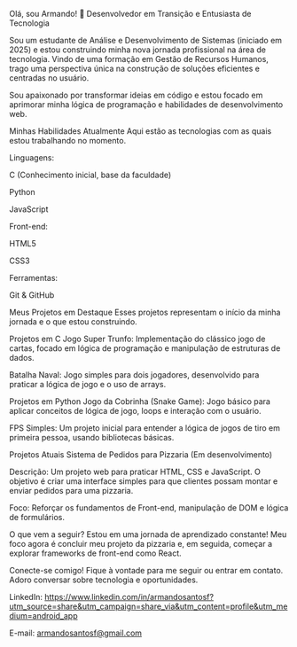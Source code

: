 Olá, sou Armando! 👋
Desenvolvedor em Transição e Entusiasta de Tecnologia

Sou um estudante de Análise e Desenvolvimento de Sistemas (iniciado em 2025) e estou construindo minha nova jornada profissional na área de tecnologia. Vindo de uma formação em Gestão de Recursos Humanos, trago uma perspectiva única na construção de soluções eficientes e centradas no usuário.

Sou apaixonado por transformar ideias em código e estou focado em aprimorar minha lógica de programação e habilidades de desenvolvimento web.

Minhas Habilidades Atualmente
Aqui estão as tecnologias com as quais estou trabalhando no momento.

Linguagens:

C (Conhecimento inicial, base da faculdade)

Python

JavaScript

Front-end:

HTML5

CSS3

Ferramentas:

Git & GitHub

Meus Projetos em Destaque
Esses projetos representam o início da minha jornada e o que estou construindo.

Projetos em C
Jogo Super Trunfo: Implementação do clássico jogo de cartas, focado em lógica de programação e manipulação de estruturas de dados.

Batalha Naval: Jogo simples para dois jogadores, desenvolvido para praticar a lógica de jogo e o uso de arrays.

Projetos em Python
Jogo da Cobrinha (Snake Game): Jogo básico para aplicar conceitos de lógica de jogo, loops e interação com o usuário.

FPS Simples: Um projeto inicial para entender a lógica de jogos de tiro em primeira pessoa, usando bibliotecas básicas.

Projetos Atuais
Sistema de Pedidos para Pizzaria (Em desenvolvimento)

Descrição: Um projeto web para praticar HTML, CSS e JavaScript. O objetivo é criar uma interface simples para que clientes possam montar e enviar pedidos para uma pizzaria.

Foco: Reforçar os fundamentos de Front-end, manipulação de DOM e lógica de formulários.

O que vem a seguir?
Estou em uma jornada de aprendizado constante! Meu foco agora é concluir meu projeto da pizzaria e, em seguida, começar a explorar frameworks de front-end como React.

Conecte-se comigo!
Fique à vontade para me seguir ou entrar em contato. Adoro conversar sobre tecnologia e oportunidades.

LinkedIn: https://www.linkedin.com/in/armandosantosf?utm_source=share&utm_campaign=share_via&utm_content=profile&utm_medium=android_app

E-mail: armandosantosf@gmail.com

